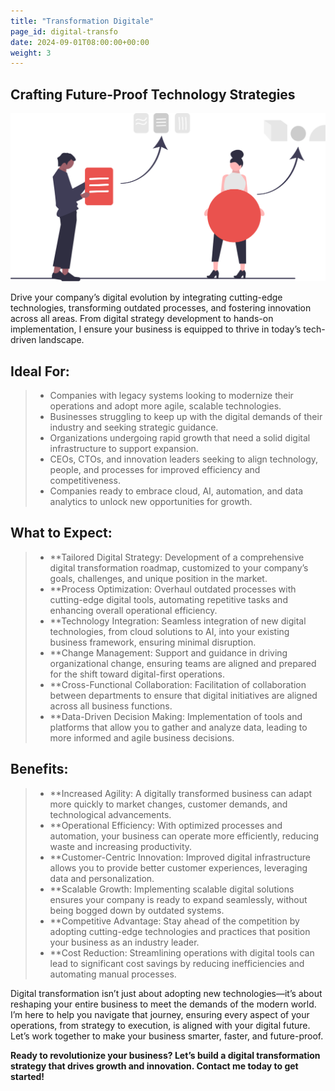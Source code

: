 ```yaml
---
title: "Transformation Digitale"
page_id: digital-transfo
date: 2024-09-01T08:00:00+00:00
weight: 3
---
```


## Crafting Future-Proof Technology Strategies

![Digital Transformation](/images/illustrations/undraw_elements_re_25t9.svg)

<!--more-->

Drive your company’s digital evolution by integrating cutting-edge technologies, transforming outdated processes, and fostering innovation across all areas. From digital strategy development to hands-on implementation, I ensure your business is equipped to thrive in today’s tech-driven landscape.

## Ideal For:

> - Companies with legacy systems looking to modernize their operations and adopt more agile, scalable technologies.
> - Businesses struggling to keep up with the digital demands of their industry and seeking strategic guidance.
> - Organizations undergoing rapid growth that need a solid digital infrastructure to support expansion.
> - CEOs, CTOs, and innovation leaders seeking to align technology, people, and processes for improved efficiency and competitiveness.
> - Companies ready to embrace cloud, AI, automation, and data analytics to unlock new opportunities for growth.

## What to Expect:

> - \*\*Tailored Digital Strategy: Development of a comprehensive digital transformation roadmap, customized to your company’s goals, challenges, and unique position in the market.
> - \*\*Process Optimization: Overhaul outdated processes with cutting-edge digital tools, automating repetitive tasks and enhancing overall operational efficiency.
> - \*\*Technology Integration: Seamless integration of new digital technologies, from cloud solutions to AI, into your existing business framework, ensuring minimal disruption.
> - \*\*Change Management: Support and guidance in driving organizational change, ensuring teams are aligned and prepared for the shift toward digital-first operations.
> - \*\*Cross-Functional Collaboration: Facilitation of collaboration between departments to ensure that digital initiatives are aligned across all business functions.
> - \*\*Data-Driven Decision Making: Implementation of tools and platforms that allow you to gather and analyze data, leading to more informed and agile business decisions.

## Benefits:

> - \*\*Increased Agility: A digitally transformed business can adapt more quickly to market changes, customer demands, and technological advancements.
> - \*\*Operational Efficiency: With optimized processes and automation, your business can operate more efficiently, reducing waste and increasing productivity.
> - \*\*Customer-Centric Innovation: Improved digital infrastructure allows you to provide better customer experiences, leveraging data and personalization.
> - \*\*Scalable Growth: Implementing scalable digital solutions ensures your company is ready to expand seamlessly, without being bogged down by outdated systems.
> - \*\*Competitive Advantage: Stay ahead of the competition by adopting cutting-edge technologies and practices that position your business as an industry leader.
> - \*\*Cost Reduction: Streamlining operations with digital tools can lead to significant cost savings by reducing inefficiencies and automating manual processes.

Digital transformation isn’t just about adopting new technologies—it’s about reshaping your entire business to meet the demands of the modern world. I’m here to help you navigate that journey, ensuring every aspect of your operations, from strategy to execution, is aligned with your digital future. Let’s work together to make your business smarter, faster, and future-proof.

**Ready to revolutionize your business? Let’s build a digital transformation strategy that drives growth and innovation. Contact me today to get started!**
